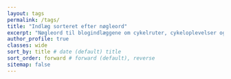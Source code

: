 ```yaml
---
layout: tags
permalink: /tags/
title: "Indlæg sorteret efter nøgleord"
excerpt: "Nøgleord til blogindlæggene om cykelruter, cykeloplevelser og cykelferie."
author_profile: true
classes: wide
sort_by: title # date (default) title
sort_order: forward # forward (default), reverse
sitemap: false
---
```

